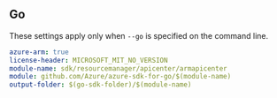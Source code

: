 ## Go

These settings apply only when `--go` is specified on the command line.

```yaml $(go) && $(track2)
azure-arm: true
license-header: MICROSOFT_MIT_NO_VERSION
module-name: sdk/resourcemanager/apicenter/armapicenter
module: github.com/Azure/azure-sdk-for-go/$(module-name)
output-folder: $(go-sdk-folder)/$(module-name)
```
